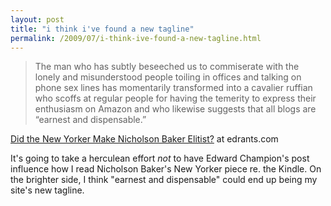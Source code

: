 ```yaml
---
layout: post
title: "i think i've found a new tagline"
permalink: /2009/07/i-think-ive-found-a-new-tagline.html
---
```


> The man who has subtly beseeched us to commiserate with the lonely and misunderstood people toiling in offices and talking on phone sex lines has momentarily transformed into a cavalier ruffian who scoffs at regular people for having the temerity to express their enthusiasm on Amazon and who likewise suggests that all blogs are “earnest and dispensable.”

[Did the New Yorker Make Nicholson Baker Elitist?](http://www.edrants.com/did-the-new-yorker-make-nicholson-baker-elitist/) at edrants.com

It's going to take a herculean effort _not_ to have Edward Champion's post influence how I read Nicholson Baker's New Yorker piece re. the Kindle. On the brighter side, I think "earnest and dispensable" could end up being my site's new tagline.